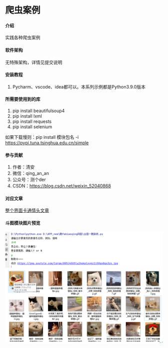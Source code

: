 # 爬虫案例

#### 介绍
实践各种爬虫案例

#### 软件架构
无特殊架构，详情见提交说明


#### 安装教程

1.  Pycharm、vscode、idea都可以。本系列示例都是Python3.9.0版本

#### 所需要使用到的库

1.  pip install beautifulsoup4
2.  pip install lxml
3.  pip install requests
4.  pip install selenium

如果下载慢则：pip install 模块包名 -i https://pypi.tuna.tsinghua.edu.cn/simple

#### 参与贡献

1.  作者：清安
2.  微信：qing_an_an
3.  公众号：测个der
4.  CSDN：https://blog.csdn.net/weixin_52040868

#### 对应文章
[整个界面卡通情头文章](https://mp.weixin.qq.com/s?__biz=MzkwODI1OTYwMg==&mid=2247486306&idx=1&sn=5faa50a331f70591adddbc8cc2fa41c0&chksm=c0cdf31ff7ba7a094cdfc40dfe47f49182b96a67946de987cf40454efa57576d5c7399e67b12#rd)

#### 斗图模块图片预览
![输入图片说明](%E6%96%97%E5%9B%BE/image.png)
![输入图片说明](%E6%96%97%E5%9B%BE/1676362135588.jpg)
